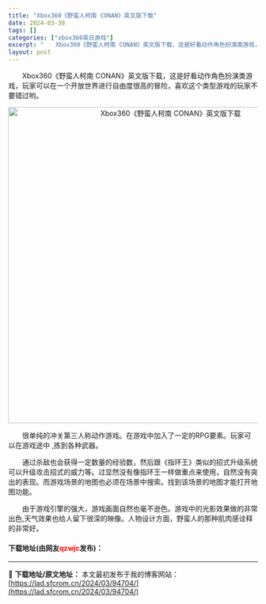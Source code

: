 ```yaml
---
title: "Xbox360《野蛮人柯南 CONAN》英文版下载"
date: 2024-03-30
tags: []
categories: ["xbox360英日游戏"]
excerpt: "　　Xbox360《野蛮人柯南 CONAN》英文版下载，这是好看动作角色扮演类游戏，玩家可以在一个开放世界进行自由度很高的冒险，喜欢这个类型游戏的玩家不要错过哟。 　　很单纯的冲关第三人称动作游戏。在游戏中加入了一定的RPG要素。玩家可以在游戏途中 ,拣到各种武器。 　　通过杀敌也会获得一定数量的经&hellip;"
layout: post
---
```


 <p>　　Xbox360《野蛮人柯南 CONAN》英文版下载，这是好看动作角色扮演类游戏，玩家可以在一个开放世界进行自由度很高的冒险，喜欢这个类型游戏的玩家不要错过哟。</p> <p align="center"><img align="" border="0" src="https://lad.sfcrom.cn/wp-content/uploads/2024/03/20240330_6607da8ed8cf0.webp" width="640" alt="Xbox360《野蛮人柯南 CONAN》英文版下载" /></p> <p>　　很单纯的冲关第三人称动作游戏。在游戏中加入了一定的RPG要素。玩家可以在游戏途中 ,拣到各种武器。</p> <p>　　通过杀敌也会获得一定数量的经验数，然后跟《指环王》类似的招式升级系统可以升级攻击招式的威力等。过显然没有像指环王一样做重点来使用，自然没有突出的表现。而游戏场景的地图也必须在场景中搜索。找到该场景的地图才能打开地图功能。</p> <p>　　由于游戏引擎的强大，游戏画面自然也毫不逊色。游戏中的光影效果做的非常出色,天气效果也给人留下很深的映像。人物设计方面，野蛮人的那种肌肉感诠释的非常好。</p> <p><h4>下载地址(由网友<font color="red">qzwjc</font>发布)：</h4></p> 

---
📖 **下载地址/原文地址：** 本文最初发布于我的博客网站：[https://lad.sfcrom.cn/2024/03/94704/](https://lad.sfcrom.cn/2024/03/94704/)
